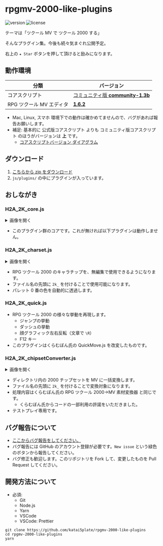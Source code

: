 # rpgmv-2000-like-plugins
![version](https://img.shields.io/github/package-json/v/katai5plate/rpgmv-2000-like-plugins)
![license](https://img.shields.io/github/license/katai5plate/rpgmv-2000-like-plugins)

テーマは「ツクール MV で ツクール 2000 する」

そんなプラグイン集。今後も続々気まぐれ公開予定。

右上の `★ Star` ボタンを押して頂けると励みになります。

## 動作環境

| 分類                     | バージョン                                                                                          |
| ------------------------ | --------------------------------------------------------------------------------------------------- |
| コアスクリプト           | [コミュニティ版 **community-1.3b**](https://atsumaru.github.io/api-references/download/corescript/) |
| RPG ツクール MV エディタ | [**1.6.2**](https://rpgtkool.hatenablog.com/entry/2019/02/04/162news)                               |

- Mac, Linux, スマホ 環境下での動作は確かめてませんので、バグがあれば報告お願いします。
- 補足: 基本的に 公式版コアスクリプト よりも コミュニティ版コアスクリプト のほうがバージョンは **上** です。
  - [コアスクリプトバージョン ダイアグラム](https://atsumaru.github.io/api-references/images/download/corescript_version_diagram.png)

## ダウンロード

1. [こちらから zip をダウンロード](https://github.com/katai5plate/rpgmv-2000-like-plugins/archive/master.zip)
2. `js/plugins/` の中にプラグインが入っています。

## おしながき

### H2A_2K_core.js

<details><summary>画像を開く</summary><div>

![image](https://user-images.githubusercontent.com/22496143/74085963-e3403180-4ac1-11ea-94b9-e354c1d474b1.png)

</div></details>

- このプラグイン群のコアです。これが無ければ以下プラグインは動作しません。

### H2A_2K_charset.js

<details><summary>画像を開く</summary><div>

![image](https://user-images.githubusercontent.com/22496143/74086217-3adf9c80-4ac4-11ea-985e-20df3189ad21.png)

![image](https://user-images.githubusercontent.com/22496143/74085202-0d8df100-4aba-11ea-9d2b-c84de4710241.png)

![image](https://user-images.githubusercontent.com/22496143/74085230-49c15180-4aba-11ea-80a7-090c3dc539be.png)

</div></details>

- RPG ツクール 2000 のキャラチップを、無編集で使用できるようになります。
- ファイル名の先頭に `2k_` を付けることで使用可能になります。
- パレット 0 番の色を自動的に透過します。

### H2A_2K_quick.js

- RPG ツクール 2000 の様々な挙動を再現します。
  - ジャンプの挙動
  - ダッシュの挙動
  - 顔グラフィック左右反転（文章で `\R`）
  - F12 キー
- このプラグインはくらむぼん氏の QuickMove.js を改変したものです。

### H2A_2K_chipsetConverter.js

<details><summary>画像を開く</summary><div>

![image](https://user-images.githubusercontent.com/22496143/74091770-9f1f5200-4afe-11ea-8893-ba4f7d1c8693.png)

![image](https://user-images.githubusercontent.com/22496143/74091778-b9f1c680-4afe-11ea-9435-8cd6b60262e5.png)

</div></details>

- ディレクトリ内の 2000 チップセットを MV に一括変換します。
- ファイル名の先頭に `2k_` を付けることで変換対象になります。
- 処理内容はくらむぼん氏の RPG ツクール 2000→MV 素材変換器 と同じです。
  - くらむぼん氏からコードの一部利用の許諾をいただきました。
- テストプレイ専用です。

## バグ報告について

- [ここからバグ報告をしてください。](https://github.com/katai5plate/rpgmv-2000-like-plugins/issues)
- バグ報告には GitHub のアカウント登録が必要です。`New issue` という緑色のボタンから報告してください。
- バグ修正も歓迎します。このリポジトリを Fork して、変更したものを Pull Request してください。

## 開発方法について

- 必須:
  - Git
  - Node.js
  - Yarn
  - VSCode
  - VSCode: Prettier

```
git clone https://github.com/katai5plate/rpgmv-2000-like-plugins
cd rpgmv-2000-like-plugins
yarn
```
